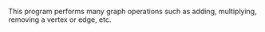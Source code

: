 This program performs many graph operations such as adding, multiplying, removing a vertex or edge, etc.